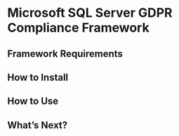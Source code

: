 # Microsoft SQL Server GDPR Compliance Framework

## Framework Requirements

## How to Install

## How to Use

## What’s Next?
